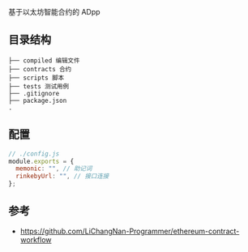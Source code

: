 基于以太坊智能合约的 ADpp

## 目录结构

```
├── compiled 编辑文件
├── contracts 合约
├── scripts 脚本
├── tests 测试用例
├── .gitignore
├── package.json
.
```

## 配置

```js
// ./config.js
module.exports = {
  memonic: "", // 助记词
  rinkebyUrl: "", // 接口连接
};
```

## 参考

- https://github.com/LiChangNan-Programmer/ethereum-contract-workflow
